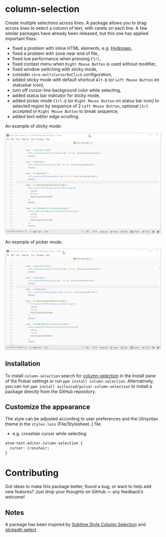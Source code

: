 # column-selection

Create multiple selections across lines. A package allows you to drag across lines to select a column of text, with carets on each line. A few similar packages have already been released, but this one has applied important fixes:

- fixed a problem with inline HTML elements, e.g. [Hydrogen](https://github.com/nteract/hydrogen),
- fixed a problem with zone near end of file,
- fixed low performance when pressing `Ctrl`,
- fixed context menu when `Right Mouse Button` is used without modifier,
- fixed window switching with sticky mode,
- consider `core.multiCursorOnClick` configuration,
- added sticky mode with default shortcut `Alt-Q` (or `Left Mouse Button` on statusbar icon),
- turn off cursor-line background color while selecting,
- added status bar indicator for sticky mode,
- added picker mode `Ctrl-Q` (or `Right Mouse Button` on status bar icon) to selected region by sequence of 2 `Left Mouse Button`, optional `Ctrl` accepted or `Right Mouse Button` to break sequence,
- added text-editor edge scrolling.

An example of sticky mode:

![sticky](https://github.com/asiloisad/pulsar-column-selection/blob/master/assets/sticky.gif?raw=true)

An example of picker mode:

![picker](https://github.com/asiloisad/pulsar-column-selection/blob/master/assets/picker.gif?raw=true)

## Installation

To install `column-selection` search for [column-selection](https://web.pulsar-edit.dev/packages/column-selection) in the Install pane of the Pulsar settings or run `ppm install column-selection`. Alternatively, you can run `ppm install asiloisad/pulsar-column-selection` to install a package directly from the GitHub repository.

## Customize the appearance

The style can be adjusted according to user preferences and the UI/syntax theme in the `styles.less` (File/Stylesheet..) file.

- e.g. crosshair cursor while selecting

```less
atom-text-editor.column-selection {
  cursor: crosshair;
}
```

# Contributing

Got ideas to make this package better, found a bug, or want to help add new features? Just drop your thoughts on GitHub — any feedback’s welcome!

## Notes

A package has been inspired by [Sublime Style Column Selection](https://github.com/bigfive/atom-sublime-select) and [slickedit-select](https://github.com/virtualthoughts/slickedit-select).
